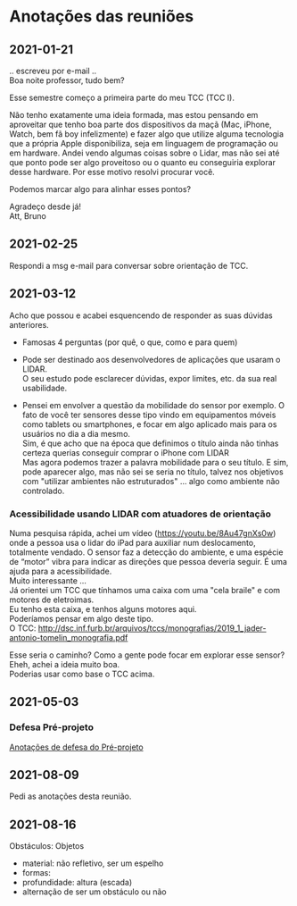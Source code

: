 # Anotações das reuniões  

## 2021-01-21  

.. escreveu por e-mail ..  
Boa noite professor, tudo bem?  

Esse semestre começo a primeira parte do meu TCC (TCC I).  

Não tenho exatamente uma ideia formada, mas estou pensando em aproveitar que tenho boa parte dos dispositivos da maçã (Mac, iPhone, Watch, bem fã boy infelizmente) e fazer algo que utilize alguma tecnologia que a própria Apple disponibiliza, seja em linguagem de programação ou em hardware. Andei vendo algumas coisas sobre o Lidar, mas não sei até que ponto pode ser algo proveitoso ou o quanto eu conseguiria explorar desse hardware. Por esse motivo resolvi procurar você.  

Podemos marcar algo para alinhar esses pontos?  

Agradeço desde já!  
Att, Bruno  

## 2021-02-25

Respondi a msg e-mail para conversar sobre orientação de TCC.  

## 2021-03-12  

Acho que possou e acabei esquencendo de responder as suas dúvidas anteriores.  

- Famosas 4 perguntas (por quê, o que, como e para quem)  
- Pode ser destinado aos desenvolvedores de aplicações que usaram o LIDAR.  
O seu estudo pode esclarecer dúvidas, expor limites, etc. da sua real usabilidade.  

- Pensei em envolver a questão da mobilidade do sensor por exemplo. O fato de você ter sensores desse tipo vindo em equipamentos móveis como tablets ou smartphones, e focar em algo aplicado mais para os usuários no dia a dia mesmo.  
Sim, é que acho que na época que definimos o título ainda não tinhas certeza querias conseguir comprar o iPhone com LIDAR  
Mas agora podemos trazer a palavra mobilidade para o seu título. E sim, pode aparecer algo, mas não sei se seria no título, talvez nos objetivos com "utilizar ambientes não estruturados" ... algo como ambiente não controlado.  

### Acessibilidade usando LIDAR com atuadores de orientação

Numa pesquisa rápida, achei um vídeo (<https://youtu.be/8Au47gnXs0w>) onde a pessoa usa o lidar do iPad para auxiliar num deslocamento, totalmente vendado. O sensor faz a detecção do ambiente, e uma espécie de “motor” vibra para indicar as direções que pessoa deveria seguir. É uma ajuda para a acessibilidade.  
Muito interessante ...  
Já orientei um TCC que tínhamos uma caixa com uma "cela braile" e com motores de eletroimas.  
Eu tenho esta caixa, e tenhos alguns motores aqui.  
Poderíamos pensar em algo deste tipo.  
O TCC: <http://dsc.inf.furb.br/arquivos/tccs/monografias/2019_1_jader-antonio-tomelin_monografia.pdf>  

Esse seria o caminho? Como a gente pode focar em explorar esse sensor?  
Eheh, achei a ideia muito boa.  
Poderias usar como base o TCC acima.  

## 2021-05-03

### Defesa Pré-projeto

[Anotações de defesa do Pré-projeto](./tcc_BrunoHenriqueBorba_2021-05-03_PreProjeto_Defesa.md "Anotações de defesa do Pré-projeto")  

## 2021-08-09

Pedi as anotações desta reunião.  

## 2021-08-16

Obstáculos: Objetos  

- material: não refletivo, ser um espelho  
- formas:  
- profundidade: altura (escada)  
- alternação de ser um obstáculo ou não  
